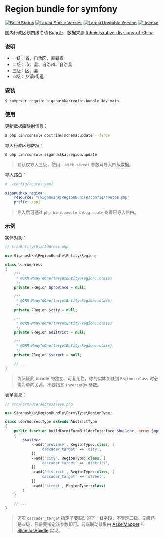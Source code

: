 # Region bundle for symfony

[![Build Status](https://github.com/siganushka/region-bundle/actions/workflows/ci.yaml/badge.svg)](https://github.com/siganushka/region-bundle/actions/workflows/ci.yaml)
[![Latest Stable Version](https://poser.pugx.org/siganushka/region-bundle/v/stable)](https://packagist.org/packages/siganushka/region-bundle)
[![Latest Unstable Version](https://poser.pugx.org/siganushka/region-bundle/v/unstable)](https://packagist.org/packages/siganushka/region-bundle)
[![License](https://poser.pugx.org/siganushka/region-bundle/license)](https://packagist.org/packages/siganushka/region-bundle)

国内行政区划四级联动 [Bundle](https://symfony.com/doc/current/bundles.html)，数据来源 [Administrative-divisions-of-China](https://github.com/modood/Administrative-divisions-of-China)

### 说明

- 一级：省、自治区、直辖市
- 二级：市、县、自治州、自治县
- 三级：区、县
- 四级：乡镇/街道

### 安装

```bash
$ composer require siganushka/region-bundle dev-main
```

### 使用

更新数据库映射信息：

```bash
$ php bin/console doctrine:schema:update --force
```

导入行政区划数据：

```bash
$ php bin/console siganushka:region:update
```

> 默认仅导入三级，使用 `--with-street` 参数可导入四级数据。

导入路由：

```yaml
# ./config/routes.yaml

siganushka_region:
    resource: "@SiganushkaRegionBundle/config/routes.php"
    prefix: /api
```

> 导入后可通过 `php bin/console debug:route` 查看已导入路由。

### 示例

实体对象：

```php
// src/Entity/UserAddress.php

use Siganushka\RegionBundle\Entity\Region;

class UserAddress
{
    /**
     * @ORM\ManyToOne(targetEntity=Region::class)
     */
    private ?Region $province = null;

    /**
     * @ORM\ManyToOne(targetEntity=Region::class)
     */
    private ?Region $city = null;

    /**
     * @ORM\ManyToOne(targetEntity=Region::class)
     */
    private ?Region $district = null;

    /**
     * @ORM\ManyToOne(targetEntity=Region::class)
     */
    private ?Region $street = null;

    // ...
}
```

> 为保证此 bundle 的独立、可复用性，你的实体关联到 ``Region::class`` 时必需为单向关系，不要指定 `inversedBy` 参数。

表单类型：

```php
// src/Form/UserAddressType.php

use Siganushka\RegionBundle\Form\Type\RegionType;

class UserAddressType extends AbstractType
{
    public function buildForm(FormBuilderInterface $builder, array $options)
    {
        $builder
            ->add('province', RegionType::class, [
                'cascader_target' => 'city',
            ])
            ->add('city', RegionType::class, [
                'cascader_target' => 'district',
            ])
            ->add('district', RegionType::class, [
                'cascader_target' => 'street',
            ])
            ->add('street', RegionType::class)
        ;
    }

    // ...
}
```

> 选项 `cascader_target` 指定了要联动的下一级字段，不管是二级、三级还是四级，只需要指定该参数即可。前端联动效果由 [AssetMapper](https://symfony.com/doc/current/frontend/asset_mapper.html) 和 [StimulusBundle](https://symfony.com/bundles/StimulusBundle/current/index.html) 实现。
